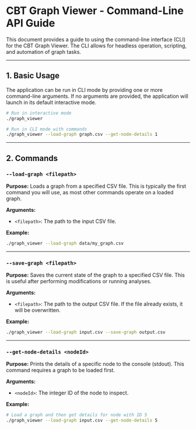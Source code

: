 # CBT Graph Viewer - Command-Line API Guide

This document provides a guide to using the command-line interface (CLI) for the CBT Graph Viewer. The CLI allows for headless operation, scripting, and automation of graph tasks.

---

## 1. Basic Usage

The application can be run in CLI mode by providing one or more command-line arguments. If no arguments are provided, the application will launch in its default interactive mode.

```bash
# Run in interactive mode
./graph_viewer

# Run in CLI mode with commands
./graph_viewer --load-graph graph.csv --get-node-details 1
```

---

## 2. Commands

### `--load-graph <filepath>`

**Purpose:** Loads a graph from a specified CSV file. This is typically the first command you will use, as most other commands operate on a loaded graph.

**Arguments:**
- `<filepath>`: The path to the input CSV file.

**Example:**
```bash
./graph_viewer --load-graph data/my_graph.csv
```

---

### `--save-graph <filepath>`

**Purpose:** Saves the current state of the graph to a specified CSV file. This is useful after performing modifications or running analyses.

**Arguments:**
- `<filepath>`: The path to the output CSV file. If the file already exists, it will be overwritten.

**Example:**
```bash
./graph_viewer --load-graph input.csv --save-graph output.csv
```

---

### `--get-node-details <nodeId>`

**Purpose:** Prints the details of a specific node to the console (stdout). This command requires a graph to be loaded first.

**Arguments:**
- `<nodeId>`: The integer ID of the node to inspect.

**Example:**
```bash
# Load a graph and then get details for node with ID 5
./graph_viewer --load-graph input.csv --get-node-details 5
```
